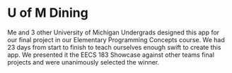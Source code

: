 # U of M Dining
Me and 3 other University of Michigan Undergrads designed this app for our final project in our Elementary Programming Concepts course. We had 23 days from start to finish to teach ourselves enough swift to create this app. We presented it the EECS 183 Showcase against other teams final projects and were unanimously selected the winner.
